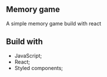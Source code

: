 ## Memory game

A simple memory game build with react

## Build with

- JavaScript;
- React;
- Styled components;
